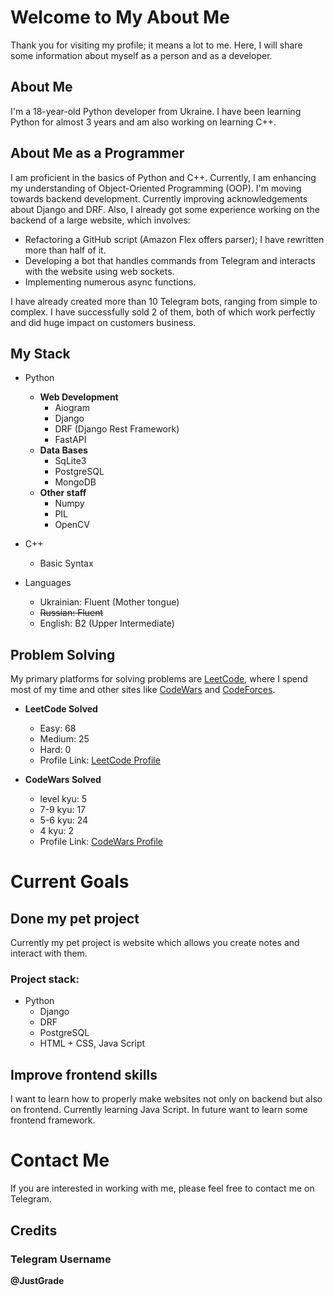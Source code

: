 # Welcome to My About Me
Thank you for visiting my profile; it means a lot to me. Here, I will share some information about myself as a person and as a developer.

## About Me
I'm a 18-year-old Python developer from Ukraine. I have been learning Python for almost 3 years and am also working on learning C++. 

## About Me as a Programmer
I am proficient in the basics of Python and C++. Currently, I am enhancing my understanding of Object-Oriented Programming (OOP). I'm moving towards backend development. Currently improving acknowledgements about Django and DRF. Also, I already got some experience working on the backend of a large website, which involves:
- Refactoring a GitHub script (Amazon Flex offers parser); I have rewritten more than half of it.
- Developing a bot that handles commands from Telegram and interacts with the website using web sockets.
- Implementing numerous async functions.

I have already created more than 10 Telegram bots, ranging from simple to complex. I have successfully sold 2 of them, both of which work perfectly and did huge impact on customers business.

## My Stack
- Python
   - __Web Development__
       - Aiogram
       - Django
       - DRF (Django Rest Framework)
       - FastAPI
   - __Data Bases__
       - SqLite3
       - PostgreSQL
       - MongoDB
   - __Other staff__
       - Numpy
       - PIL
       - OpenCV
       
- C++
   - Basic Syntax

- Languages
   - Ukrainian: Fluent (Mother tongue)
   - ~~Russian: Fluent~~
   - English: B2 (Upper Intermediate)
 
## Problem Solving
My primary platforms for solving problems are [LeetCode](https://leetcode.com), where I spend most of my time and other sites like [CodeWars](https://www.codewars.com) and [CodeForces](https://codeforces.com/).

- __LeetCode Solved__
   - Easy: 68 
   - Medium: 25
   - Hard: 0
   - Profile Link: [LeetCode Profile](https://leetcode.com/JustGrade/)

- __CodeWars Solved__
   - level kyu: 5
   - 7-9 kyu: 17
   - 5-6 kyu: 24
   - 4 kyu: 2
   - Profile Link: [CodeWars Profile](https://www.codewars.com/users/EzGrade/completed)

# Current Goals
## Done my pet project
Currently my pet project is website which allows you create notes and interact with them.

### Project stack:
- Python 
    - Django
    - DRF
    - PostgreSQL 
    - HTML + CSS, Java Script

## Improve frontend skills
I want to learn how to properly make websites not only on backend but also on frontend. Currently learning Java Script. In future want to learn some frontend framework.

# Contact Me
If you are interested in working with me, please feel free to contact me on Telegram.

## Credits
### Telegram Username
__@JustGrade__
